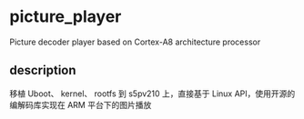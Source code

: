 # picture_player
Picture decoder player based on Cortex-A8 architecture processor

## description

移植 Uboot、 kernel、 rootfs 到 s5pv210 上，直接基于 Linux API，使用开源的编解码库实现在 ARM 平台下的图片播放

